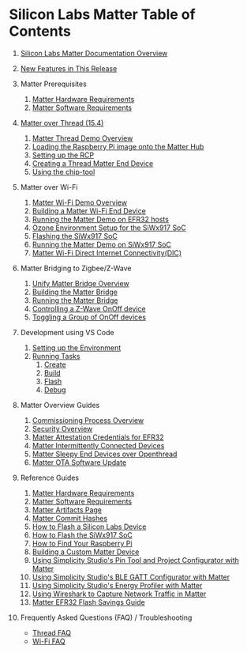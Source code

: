 # Silicon Labs Matter Table of Contents

1. [Silicon Labs Matter Documentation Overview](OVERVIEW.md)
2. [New Features in This Release](NEW_FEATURES.md)

3. Matter Prerequisites

    1. [Matter Hardware Requirements](general/HARDWARE_REQUIREMENTS.md)
    2. [Matter Software Requirements](general/SOFTWARE_REQUIREMENTS.md)

4. [Matter over Thread \(15.4\)](thread/THREAD.md)

    1. [Matter Thread Demo Overview](thread/DEMO_OVERVIEW.md)
    2. [Loading the Raspberry Pi image onto the Matter Hub](thread/RASPI_IMG.md)
    3. [Setting up the RCP](thread/RCP.md)
    4. [Creating a Thread Matter End Device](thread/BUILD_FLASH_MAD.md)
    5. [Using the chip-tool](thread/CHIP_TOOL.md)

5. Matter over Wi-Fi

    1. [Matter Wi-Fi Demo Overview](wifi/DEMO_OVERVIEW.md)
    2. [Building a Matter Wi-Fi End Device](wifi/SW_SETUP.md)
    3. [Running the Matter Demo on EFR32 hosts](wifi/RUN_DEMO.md)
    4. [Ozone Environment Setup for the SiWx917 SoC](wifi/SiWx917_Enablement_For_Ozone.md)
    5. [Flashing the SiWx917 SoC](general/FLASH_SILABS_SiWx917_SOC_DEVICE.md)
    6. [Running the Matter Demo on SiWx917 SoC](wifi/RUN_DEMO_SiWx917_SoC.md)
    7. [Matter Wi-Fi Direct Internet Connectivity(DIC)](wifi/DIC_Wi-Fi.md)

6. Matter Bridging to Zigbee/Z-Wave

    1. [Unify Matter Bridge Overview](../../silabs_examples/unify-matter-bridge/readme_overview.md)
    2. [Building the Matter Bridge](../../silabs_examples/unify-matter-bridge/readme_building.md)
    3. [Running the Matter Bridge](../../silabs_examples/unify-matter-bridge/readme_user.md#Running-the-Matter-Bridge)
    4. [Controlling a Z-Wave OnOff device](../../silabs_examples/unify-matter-bridge/readme_user.md#Testing-the-bridge-using-the-chip-tool)
    5. [Toggling a Group of OnOff devices](../../silabs_examples/unify-matter-bridge/readme_user.md#toggle-a-group-of-onoff-devices)

7. Development using VS Code

    1. [Setting up the Environment](dev/vscode/SETUP.md)
    2. [Running Tasks](dev/vscode/TASKS.md)
        1. [Create](dev/vscode/CREATE.md)
        2. [Build](dev/vscode/BUILD.md)
        3. [Flash](dev/vscode/FLASH.md)
        4. [Debug](dev/vscode/DEBUG.md)

8. Matter Overview Guides
   1. [Commissioning Process Overview](general/COMMISSIONING.md)
   2. [Security Overview](general/SECURITY.md)
   3. [Matter Attestation Credentials for EFR32](../../silabs_examples/credentials/README.md)
   4. [Matter Intermittently Connected Devices](general/MATTER_ICD.md)
   5. [Matter Sleepy End Devices over Openthread](general/OT_SLEEPY_END_DEVICE.md)
   6. [Matter OTA Software Update](general/OTA_SOFTWARE_UPDATE.md)

9. Reference Guides

    1. [Matter Hardware Requirements](general/HARDWARE_REQUIREMENTS.md)
    2. [Matter Software Requirements](general/SOFTWARE_REQUIREMENTS.md)
    3. [Matter Artifacts Page](general/ARTIFACTS.md)
    4. [Matter Commit Hashes](general/COMMIT_HASHES.md)
    5. [How to Flash a Silicon Labs Device](general/FLASH_SILABS_DEVICE.md)
    6. [How to Flash the SiWx917 SoC](general/FLASH_SILABS_SiWx917_SOC_DEVICE.md)
    7. [How to Find Your Raspberry Pi](general/FIND_RASPI.md)
    8. [Building a Custom Matter Device](general/CUSTOM_MATTER_DEVICE.md)
    9.  [Using Simplicity Studio's Pin Tool and Project Configurator with Matter](./general/PINTOOL.md)
    10. [Using Simplicity Studio's BLE GATT Configurator with Matter](./general/GATT.md)
    11. [Using Simplicity Studio's Energy Profiler with Matter](./general/EP.md)
    12. [Using Wireshark to Capture Network Traffic in Matter](./general/WIRESHARK.md)
    13. [Matter EFR32 Flash Savings Guide](general/CODE_SIZE_SAVINGS.md)

10. Frequently Asked Questions (FAQ) / Troubleshooting

    - [Thread FAQ](thread/FAQ.md)
    - [Wi-Fi FAQ](wifi/FAQ.md)
